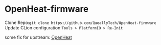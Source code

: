 # OpenHeat-firmware

Clone Repo:`git clone https://github.com/QueallyTech/OpenHeat-firmware`  
Update CLion configuration:`Tools > PlatformIO > Re-Init`  

some fix for upstream: [OpenHeat](https://github.com/peng-zhihui/OpenHeat)
